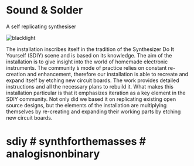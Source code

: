 # Sound & Solder
A self replicating synthesiser


![blacklight](https://user-images.githubusercontent.com/69580597/104730669-c208ac00-573a-11eb-8a7e-11d0cb3207ef.jpeg)

The installation inscribes itself in the tradition of the Synthesizer Do It Yourself (SDIY) scene and is based on its knowledge. The aim of the installation is to give insight into the world of homemade electronic instruments. The community ́s mode of practice relies on constant re-creation and enhancement, therefore our installation is able to recreate and expand itself by etching new circuit boards. The work provides detailed instructions and all the necessary plans to rebuild it. What makes this installation particular is that it emphasizes iteration as a key element in the SDIY community. Not only did we based it on replicating existing open source designs, but the elements of the installation are multiplying themselves by re-creating and expanding their working parts by etching new circuit boards.


# sdiy # synthforthemasses # analogisnonbinary #


